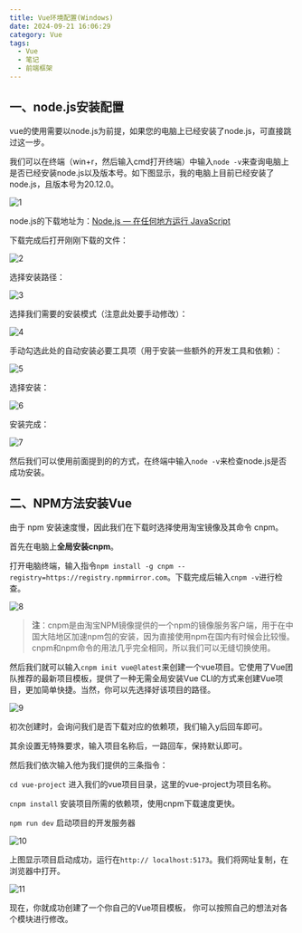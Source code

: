```yaml
---
title: Vue环境配置(Windows)
date: 2024-09-21 16:06:29
category: Vue
tags:
  - Vue
  - 笔记
  - 前端框架
---
```

## 一、node.js安装配置

vue的使用需要以node.js为前提，如果您的电脑上已经安装了node.js，可直接跳过这一步。

我们可以在终端（win+r，然后输入cmd打开终端）中输入`node -v`来查询电脑上是否已经安装node.js以及版本号。如下图显示，我的电脑上目前已经安装了node.js，且版本号为20.12.0。

![1](https://bu.dusays.com/2024/11/29/674917ef2d41a.png)

node.js的下载地址为：[Node.js — 在任何地方运行 JavaScript](https://nodejs.org/zh-cn)

下载完成后打开刚刚下载的文件：

![2](https://bu.dusays.com/2024/11/29/674917f39f09d.png)

选择安装路径：

![3](https://bu.dusays.com/2024/11/29/674917f8761bf.png)

选择我们需要的安装模式（注意此处要手动修改）：

![4](https://bu.dusays.com/2024/11/29/674917fcec117.png)

手动勾选此处的自动安装必要工具项（用于安装一些额外的开发工具和依赖）：

![5](https://bu.dusays.com/2024/11/29/674918013259a.png)

选择安装：

![6](https://bu.dusays.com/2024/11/29/674918052c679.png)

安装完成：

![7](https://bu.dusays.com/2024/11/29/67491809d89c0.png)

然后我们可以使用前面提到的的方式，在终端中输入`node -v`来检查node.js是否成功安装。

## 二、NPM方法安装Vue

由于 npm 安装速度慢，因此我们在下载时选择使用淘宝镜像及其命令 cnpm。

首先在电脑上**全局安装cnpm**。

打开电脑终端，输入指令`npm install -g cnpm --registry=https://registry.npmmirror.com`。下载完成后输入`cnpm -v`进行检查。

![8](https://bu.dusays.com/2024/11/29/6749180e7f1e0.png)

> **注**：cnpm是由淘宝NPM镜像提供的一个npm的镜像服务客户端，用于在中国大陆地区加速npm包的安装，因为直接使用npm在国内有时候会比较慢。cnpm和npm命令的用法几乎完全相同，所以我们可以无缝切换使用。

然后我们就可以输入`cnpm init vue@latest`来创建一个vue项目。它使用了Vue团队推荐的最新项目模板，提供了一种无需全局安装Vue CLI的方式来创建Vue项目，更加简单快捷。当然，你可以先选择好该项目的路径。

![9](https://bu.dusays.com/2024/11/29/674918129987d.png)

初次创建时，会询问我们是否下载对应的依赖项，我们输入y后回车即可。

其余设置无特殊要求，输入项目名称后，一路回车，保持默认即可。

然后我们依次输入他为我们提供的三条指令：

`cd vue-project`     进入我们的vue项目目录，这里的vue-project为项目名称。

`cnpm install`      安装项目所需的依赖项，使用cnpm下载速度更快。

`npm run dev`      启动项目的开发服务器

![10](https://bu.dusays.com/2024/11/29/674918180c479.png)

上图显示项目启动成功，运行在`http:// localhost:5173`。我们将网址复制，在浏览器中打开。

![11](https://bu.dusays.com/2024/11/29/6749181c9f385.png)

现在，你就成功创建了一个你自己的Vue项目模板， 你可以按照自己的想法对各个模块进行修改。